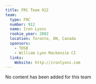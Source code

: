 ```yaml
---
title: FRC Team 912
team:
  type: FRC
  number: 912
  name: Iron Lyons
  rookie_year: 2002
  location: Toronto, ON, Canada
  sponsors:
    - TDSB
    - William Lyon Mackenzie CI
  links:
    Website: http://ironlyons.com
---
```

No content has been added for this team